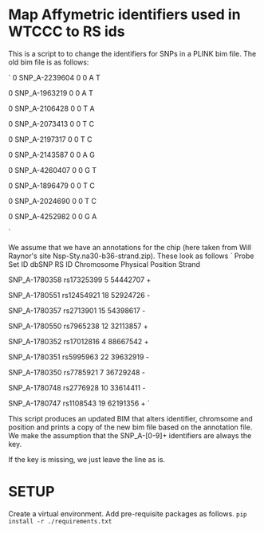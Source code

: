 # Map Affymetric identifiers used in WTCCC to RS ids

This is a script to to change the identifiers for SNPs in a PLINK bim file. The old bim file is as follows:

`
0       SNP_A-2239604   0       0       A       T

0       SNP_A-1963219   0       0       A       T

0       SNP_A-2106428   0       0       T       A

0       SNP_A-2073413   0       0       T       C

0       SNP_A-2197317   0       0       T       C

0       SNP_A-2143587   0       0       A       G

0       SNP_A-4260407   0       0       G       T

0       SNP_A-1896479   0       0       T       C

0       SNP_A-2024690   0       0       T       C

0       SNP_A-4252982   0       0       G       A

`

We assume that we have an annotations for the chip (here taken from Will Raynor's site Nsp-Sty.na30-b36-strand.zip). These look as follows
`
Probe Set ID    dbSNP RS ID Chromosome  Physical Position   Strand

SNP_A-1780358   rs17325399  5   54442707    +

SNP_A-1780551   rs12454921  18  52924726    -

SNP_A-1780357   rs2713901   15  54398617    -

SNP_A-1780550   rs7965238   12  32113857    +

SNP_A-1780352   rs17012816  4   88667542    +

SNP_A-1780351   rs5995963   22  39632919    -

SNP_A-1780350   rs7785921   7   36729248    -

SNP_A-1780748   rs2776928   10  33614411    -

SNP_A-1780747   rs1108543   19  62191356    +
`

This script produces an updated BIM that  alters identifier, chromsome and
position and prints a copy of the new bim file based on the annotation file. We
make the assumption that the SNP_A-[0-9]+ identifiers are always the key. 

If the key is missing, we just leave the line as is. 



# SETUP 
Create a virtual environment. Add pre-requisite packages as follows. 
`pip install -r ./requirements.txt`


